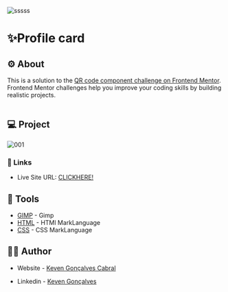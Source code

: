![sssss](https://github.com/KevenGonCabral/Profile-card-html/assets/116415920/905d71e8-57e1-480d-8e75-38c114f91564)


# ✨Profile card
## ⚙ About 
This is a solution to the [QR code component challenge on Frontend Mentor](https://www.frontendmentor.io/challenges/qr-code-component-iux_sIO_H). Frontend Mentor challenges help you improve your coding skills by building realistic projects. 
<br></br>


## 💻 Project

![001](https://github.com/KevenGonCabral/Profile-card-html/assets/116415920/328d3035-d3e5-4381-aff1-3a80d5acfa6e)



### 🔗 Links

- Live Site URL: [CLICKHERE!](https://kevengoncabral.github.io/Profile-card-html/)



## 🔨 Tools 

- [GIMP](https://www.gimp.org/) - Gimp
- [HTML](https://www.w3.org/html/) - HTMl MarkLanguage
- [CSS](https://www.w3.org/Style/CSS/Overview.en.html) - CSS MarkLanguage

## 👨‍💻 Author

- Website - [Keven Gonçalves Cabral](https://github.com/KevenGonCabral)

- Linkedin - [Keven Gonçalves](https://www.linkedin.com/in/keven-gon%C3%A7alves-5756a4245/)
